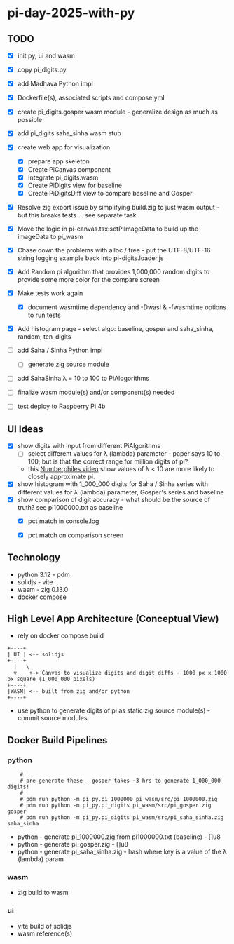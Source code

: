 # pi-day-2025-with-py

## TODO
* [X] init py, ui and wasm
* [X] copy pi_digits.py
* [X] add Madhava Python impl
* [X] Dockerfile(s), associated scripts and compose.yml
* [X] create pi_digits.gosper wasm module - generalize design as much as possible
* [X] add pi_digits.saha_sinha wasm stub
* [X] create web app for visualization
  * [X] prepare app skeleton
  * [X] Create PiCanvas component
  * [X] Integrate pi_digits.wasm
  * [X] Create PiDigits view for baseline
  * [X] Create PiDigitsDiff view to compare baseline and Gosper
* [X] Resolve zig export issue by simplifying build.zig to just wasm output - but this breaks tests ... see separate task
* [X] Move the logic in pi-canvas.tsx:setPiImageData to build up the imageData to pi_wasm
* [X] Chase down the problems with alloc / free - put the UTF-8/UTF-16 string logging example back into pi-digits.loader.js
* [X] Add Random pi algorithm that provides 1,000,000 random digits to provide some more color for the compare screen
* [X] Make tests work again
  * [X] document wasmtime dependency and -Dwasi & -fwasmtime options to run tests
* [x] Add histogram page - select algo: baseline, gosper and saha_sinha, random, ten_digits
* [ ] add Saha / Sinha Python impl
  * [ ] generate zig source module
* [ ] add SahaSinha λ = 10 to 100 to PiAlogorithms
* [ ] finalize wasm module(s) and/or component(s) needed
* [ ] test deploy to Raspberry Pi 4b


## UI Ideas
* [X] show digits with input from different PiAlgorithms
  * [ ] select different values for λ (lambda) parameter - paper says 10 to 100; but is that the correct range for million digits of pi?
  * this [Numberphiles video](https://youtu.be/nXexsSWrc1Q?t=672) show values of λ < 10 are more likely to closely approximate pi.
* [X] show histogram with 1_000_000 digits for Saha / Sinha series with different values for λ (lambda) parameter, Gosper's series and baseline
* [X] show comparison of digit accuracy - what should be the source of truth? see pi1000000.txt as baseline
  * [X] pct match in console.log
  * [X] pct match on comparison screen


## Technology
* python 3.12 - pdm
* solidjs - vite
* wasm - zig 0.13.0
* docker compose

## High Level App Architecture (Conceptual View)
* rely on docker compose build

```
+----+
| UI | <-- solidjs
+----+
  |   \
  v    +-> Canvas to visualize digits and digit diffs - 1000 px x 1000 px square (1_000_000 pixels)
+----+
|WASM| <-- built from zig and/or python
+----+
```

* use python to generate digits of pi as static zig source module(s) - commit source modules


## Docker Build Pipelines

### python

```
    #
    # pre-generate these - gosper takes ~3 hrs to generate 1_000_000 digits!
    #
    # pdm run python -m pi_py.pi_1000000 pi_wasm/src/pi_1000000.zig
    # pdm run python -m pi_py.pi_digits pi_wasm/src/pi_gosper.zig gosper
    # pdm run python -m pi_py.pi_digits pi_wasm/src/pi_saha_sinha.zig saha_sinha
```

* python - generate pi_1000000.zig from pi1000000.txt (baseline) - []u8
* python - generate pi_gosper.zig - []u8
* python - generate pi_saha_sinha.zig - hash where key is a value of the λ (lambda) param

### wasm
* zig build to wasm

### ui
* vite build of solidjs
* wasm reference(s)
